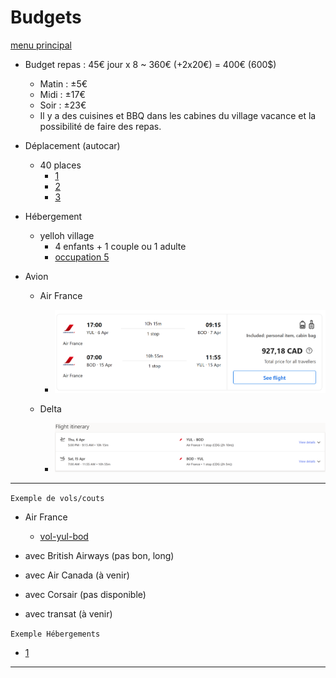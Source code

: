 # Budgets

[menu principal](./readme.md)

- Budget repas : 45€ jour x 8 ~ 360€ (+2x20€) = 400€ (600$)
  - Matin : ±5€
  - Midi : ±17€
  - Soir : ±23€
  - Il y a des cuisines et BBQ dans les cabines du village vacance et la possibilité de faire des repas.

- Déplacement (autocar)
  - 40 places
    - [1](https://www.cars-de-france.com/tarifs-location-autocar/)
    - [2](https://www.location-bus.fr/)
    - [3](https://locationminibus.fr/)

- Hébergement
  - yelloh village 
    - 4 enfants + 1 couple ou 1 adulte
    - [occupation 5](https://www.yellohvillage.fr/camping/bordeaux_lac/nos_locations/75474#content)

- Avion
  - Air France
    - ![af-yul-bod](./af-yul-bod.png)

  - Delta
    - ![delta-yul-bod](./delta-yul-bod.png)



---


`Exemple de vols/couts`
- Air France
  - [vol-yul-bod](./vol-yul-bod.png)



- avec British Airways (pas bon, long)
- avec Air Canada (à venir)
- avec Corsair (pas disponible)
- avec transat (à venir)

`Exemple Hébergements`
- [1](https://www.yellohvillage.fr/camping/search?search_text=Cit%C3%A9+du+vin+Bordeaux&campings_content_ids=75198-2655-2656-5338&poi_id=40049&poi_latlong=44.862285%2C-0.550124&total_count_village=91&date_start=08%2F04%2F2023&date_end=15%2F04%2F2023&hebergement=rental_unit&nb_personnes=1)



---
